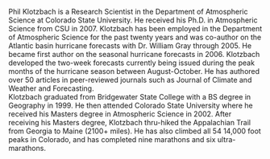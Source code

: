Phil Klotzbach is a Research Scientist in the Department of Atmospheric Science at Colorado State University.  He received his Ph.D. in Atmospheric Science from CSU in 2007.  Klotzbach has been employed in the Department of Atmospheric Science for the past twenty years and was co-author on the Atlantic basin hurricane forecasts with Dr. William Gray through 2005.   He became first author on the seasonal hurricane forecasts in 2006.  Klotzbach developed the two-week forecasts currently being issued during the peak months of the hurricane season between August-October.  He has authored over 50 articles in peer-reviewed journals such as Journal of Climate and Weather and Forecasting.  
Klotzbach graduated from Bridgewater State College with a BS degree in Geography in 1999.  He then attended Colorado State University where he received his Masters degree in Atmospheric Science in 2002.  After receiving his Masters degree, Klotzbach thru-hiked the Appalachian Trail from Georgia to Maine (2100+ miles).  He has also climbed all 54 14,000 foot peaks in Colorado, and has completed nine marathons and six ultra-marathons.  
